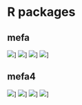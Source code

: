 # R packages


## mefa

![](http://cranlogs.r-pkg.org/badges/grand-total/mefa)]
![](http://cranlogs.r-pkg.org/badges/last-month/mefa)]
![](http://cranlogs.r-pkg.org/badges/last-week/mefa)]
![](http://cranlogs.r-pkg.org/badges/last-day/mefa)]

## mefa4

![](http://cranlogs.r-pkg.org/badges/grand-total/mefa4)]
![](http://cranlogs.r-pkg.org/badges/last-month/mefa4)]
![](http://cranlogs.r-pkg.org/badges/last-week/mefa4)]
![](http://cranlogs.r-pkg.org/badges/last-day/mefa4)]

